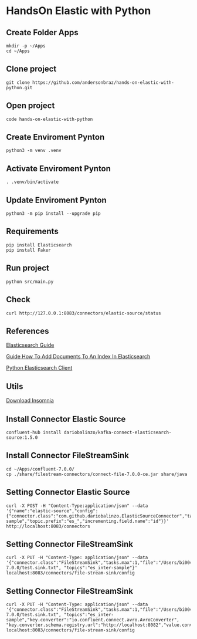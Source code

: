 # HandsOn Elastic with Python

## Create Folder Apps

```shell
mkdir -p ~/Apps
cd ~/Apps
```
## Clone project

```shell
git clone https://github.com/andersonbraz/hands-on-elastic-with-python.git
```
## Open project

```shell
code hands-on-elastic-with-python
```

## Create Enviroment Pynton

```shell
python3 -m venv .venv
```

## Activate Enviroment Pynton

```shell
. .venv/bin/activate
```
## Update Enviroment Pynton

```shell
python3 -m pip install --upgrade pip
```

## Requirements

```shell
pip install Elasticsearch
pip install Faker
```

## Run project

```shell
python src/main.py
```
## Check 

```shell
curl http://127.0.0.1:8083/connectors/elastic-source/status
```
## References

[Elasticsearch Guide](https://www.elastic.co/guide/en/elasticsearch/reference/current)

[Guide How To Add Documents To An Index In Elasticsearch](https://kb.objectrocket.com/elasticsearch/guide-how-to-add-documents-to-an-index-in-elasticsearch)

[Python Elasticsearch Client](https://elasticsearch-py.readthedocs.io/en/v7.16.3/)

## Utils

[Download Insomnia](https://insomnia.res/download)

## Install Connector Elastic Source

```shell
confluent-hub install dariobalinzo/kafka-connect-elasticsearch-source:1.5.0
```

## Install Connector FileStreamSink

```shell
cd ~/Apps/confluent-7.0.0/
cp ./share/filestream-connectors/connect-file-7.0.0-ce.jar share/java
```
## Setting Connector Elastic Source 

```shell
curl -X POST -H "Content-Type:application/json" --data '{"name":"elastic-source","config":{"connector.class":"com.github.dariobalinzo.ElasticSourceConnector","tasks.max":"1","es.host":"localhost","es.port":"9200","index.prefix":"inter-sample","topic.prefix":"es_","incrementing.field.name":"id"}}' http://localhost:8083/connectors
```

## Setting Connector FileStreamSink

```shell
curl -X PUT -H "Content-Type: application/json" --data '{"connector.class":"FileStreamSink","tasks.max":1,"file":"/Users/bi004609/Apps/confluent-7.0.0/test.sink.txt", "topics":"es_inter-sample"}' localhost:8083/connectors/file-stream-sink/config
```



## Setting Connector FileStreamSink

```shell
curl -X PUT -H "Content-Type: application/json" --data '{"connector.class":"FileStreamSink","tasks.max":1,"file":"/Users/bi004609/Apps/confluent-7.0.0/test.sink.txt", "topics":"es_inter-sample","key.converter":"io.confluent.connect.avro.AvroConverter", "key.converter.schema.registry.url":"http://localhost:8082","value.converter":"io.confluent.connect.avro.AvroConverter","value.converter.schema.registry.url":"http://localhost:8082"}' localhost:8083/connectors/file-stream-sink/config
```

